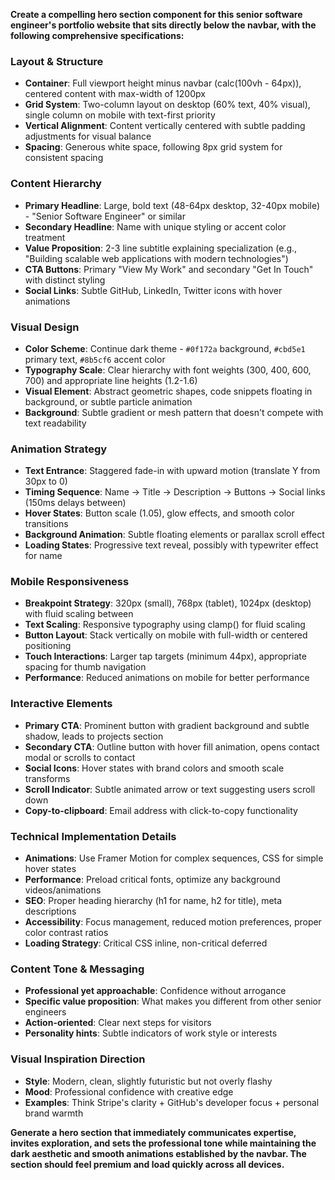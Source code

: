
**Create a compelling hero section component for this senior software engineer's portfolio website that sits directly below the navbar, with the following comprehensive specifications:**

### Layout & Structure
- **Container**: Full viewport height minus navbar (calc(100vh - 64px)), centered content with max-width of 1200px
- **Grid System**: Two-column layout on desktop (60% text, 40% visual), single column on mobile with text-first priority
- **Vertical Alignment**: Content vertically centered with subtle padding adjustments for visual balance
- **Spacing**: Generous white space, following 8px grid system for consistent spacing

### Content Hierarchy
- **Primary Headline**: Large, bold text (48-64px desktop, 32-40px mobile) - "Senior Software Engineer" or similar
- **Secondary Headline**: Name with unique styling or accent color treatment
- **Value Proposition**: 2-3 line subtitle explaining specialization (e.g., "Building scalable web applications with modern technologies")
- **CTA Buttons**: Primary "View My Work" and secondary "Get In Touch" with distinct styling
- **Social Links**: Subtle GitHub, LinkedIn, Twitter icons with hover animations

### Visual Design
- **Color Scheme**: Continue dark theme - `#0f172a` background, `#cbd5e1` primary text, `#8b5cf6` accent color
- **Typography Scale**: Clear hierarchy with font weights (300, 400, 600, 700) and appropriate line heights (1.2-1.6)
- **Visual Element**: Abstract geometric shapes, code snippets floating in background, or subtle particle animation
- **Background**: Subtle gradient or mesh pattern that doesn't compete with text readability

### Animation Strategy
- **Text Entrance**: Staggered fade-in with upward motion (translate Y from 30px to 0)
- **Timing Sequence**: Name → Title → Description → Buttons → Social links (150ms delays between)
- **Hover States**: Button scale (1.05), glow effects, and smooth color transitions
- **Background Animation**: Subtle floating elements or parallax scroll effect
- **Loading States**: Progressive text reveal, possibly with typewriter effect for name

### Mobile Responsiveness
- **Breakpoint Strategy**: 320px (small), 768px (tablet), 1024px (desktop) with fluid scaling between
- **Text Scaling**: Responsive typography using clamp() for fluid scaling
- **Button Layout**: Stack vertically on mobile with full-width or centered positioning
- **Touch Interactions**: Larger tap targets (minimum 44px), appropriate spacing for thumb navigation
- **Performance**: Reduced animations on mobile for better performance

### Interactive Elements
- **Primary CTA**: Prominent button with gradient background and subtle shadow, leads to projects section
- **Secondary CTA**: Outline button with hover fill animation, opens contact modal or scrolls to contact
- **Social Icons**: Hover states with brand colors and smooth scale transforms
- **Scroll Indicator**: Subtle animated arrow or text suggesting users scroll down
- **Copy-to-clipboard**: Email address with click-to-copy functionality

### Technical Implementation Details
- **Animations**: Use Framer Motion for complex sequences, CSS for simple hover states
- **Performance**: Preload critical fonts, optimize any background videos/animations
- **SEO**: Proper heading hierarchy (h1 for name, h2 for title), meta descriptions
- **Accessibility**: Focus management, reduced motion preferences, proper color contrast ratios
- **Loading Strategy**: Critical CSS inline, non-critical deferred

### Content Tone & Messaging
- **Professional yet approachable**: Confidence without arrogance
- **Specific value proposition**: What makes you different from other senior engineers
- **Action-oriented**: Clear next steps for visitors
- **Personality hints**: Subtle indicators of work style or interests

### Visual Inspiration Direction
- **Style**: Modern, clean, slightly futuristic but not overly flashy
- **Mood**: Professional confidence with creative edge
- **Examples**: Think Stripe's clarity + GitHub's developer focus + personal brand warmth

**Generate a hero section that immediately communicates expertise, invites exploration, and sets the professional tone while maintaining the dark aesthetic and smooth animations established by the navbar. The section should feel premium and load quickly across all devices.**